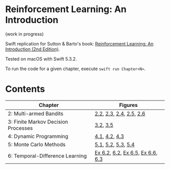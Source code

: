 # Reinforcement Learning: An Introduction

(work in progress)

Swift replication for Sutton & Barto's book: [Reinforcement Learning: An Introduction (2nd Edition)](http://incompleteideas.net/book/the-book-2nd.html).

Tested on macOS with Swift 5.3.2.

To run the code for a given chapter, execute `swift run Chapter<N>`.

# Contents

| Chapter | Figures |
| ------- | ------- |
| 2: Multi-armed Bandits | [2.2](Output/Chapter2/Fig_2.2.png), [2.3](Output/Chapter2/Fig_2.3.png), [2.4](Output/Chapter2/Fig_2.4.png), [2.5](Output/Chapter2/Fig_2.5.png), [2.6](Output/Chapter2/Fig_2.6.png) |
| 3: Finite Markov Decision Processes | [3.2](Output/Chapter3/Fig_3.2.png), [3.5](Output/Chapter3/Fig_3.5.png) |
| 4: Dynamic Programming | [4.1](Output/Chapter4/Fig_4.1.png), [4.2](Output/Chapter4/Fig_4.2.png), [4.3](Output/Chapter4/Fig_4.3.png) |
| 5: Monte Carlo Methods | [5.1](Output/Chapter5/Fig_5.1.png), [5.2](Output/Chapter5/Fig_5.2.png), [5.3](Output/Chapter5/Fig_5.3.png), [5.4](Output/Chapter5/Fig_5.4.png) |
| 6: Temporal-Difference Learning | [Ex 6.2](Output/Chapter6/Example_6.2.png), [6.2](Output/Chapter6/Fig_6.2.png), [Ex 6.5](Output/Chapter6/Example_6.5.png), [Ex 6.6](Output/Chapter6/Example_6.6.png), [6.3](Output/Chapter6/Fig_6.3.png) |

